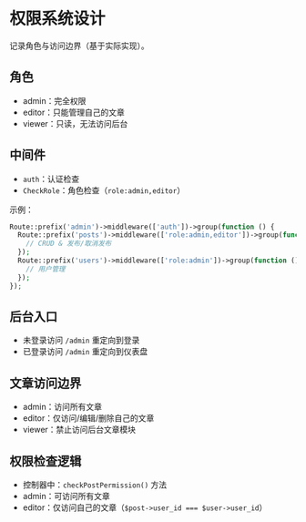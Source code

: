 # 权限系统设计

记录角色与访问边界（基于实际实现）。

## 角色
- admin：完全权限
- editor：只能管理自己的文章
- viewer：只读，无法访问后台

## 中间件
- `auth`：认证检查
- `CheckRole`：角色检查（`role:admin,editor`）

示例：
```php
Route::prefix('admin')->middleware(['auth'])->group(function () {
  Route::prefix('posts')->middleware(['role:admin,editor'])->group(function () {
    // CRUD & 发布/取消发布
  });
  Route::prefix('users')->middleware(['role:admin'])->group(function () {
    // 用户管理
  });
});
```

## 后台入口
- 未登录访问 `/admin` 重定向到登录
- 已登录访问 `/admin` 重定向到仪表盘

## 文章访问边界
- admin：访问所有文章
- editor：仅访问/编辑/删除自己的文章
- viewer：禁止访问后台文章模块

## 权限检查逻辑
- 控制器中：`checkPostPermission()` 方法
- admin：可访问所有文章
- editor：仅访问自己的文章（`$post->user_id === $user->user_id`）
